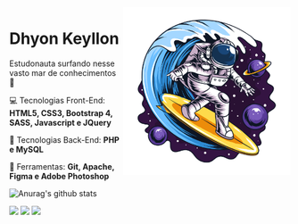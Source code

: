 <img src="/astronauta.png" min-width="300px" max-width="300px" width="300px" align="right" alt="Astronauta Surfando">

<p align="left"> 
  <h1>Dhyon Keyllon</h1>  
  Estudonauta surfando nesse vasto mar de conhecimentos 🚀
</p>
  
<p align="left">
  💻 Tecnologias Front-End: <strong>HTML5, CSS3, Bootstrap 4, SASS, Javascript e JQuery</strong>
</p>

<p align="left">
  🎲 Tecnologias Back-End: <strong>PHP e MySQL</strong>
</p>

<p align="left">
  💼 Ferramentas: <strong>Git, Apache, Figma e Adobe Photoshop</strong>
</p>

 ![Anurag's github stats](https://github-readme-stats.vercel.app/api?username=DhyonKeyllon&show_icons=true&theme=dracula)

<p align="left">
  <a href="mailto:dhyon.kpm@gmail.com" alt="Gmail">
  <img src="https://img.shields.io/badge/-Gmail-FF0000?style=flat-square&labelColor=FF0000&logo=gmail&logoColor=white&link=gabrield.developer@gmail.com" /></a>

  <a href="https://www.linkedin.com/in/dhyonkeyllon/" alt="Linkedin">
  <img src="https://img.shields.io/badge/-Linkedin-0e76a8?style=flat-square&logo=Linkedin&logoColor=white&link=https://www.linkedin.com/in/gabedev/" /></a>

  <a href="https://www.instagram.com/dh_keyllo/" alt="Instagram">
  <img src="https://img.shields.io/badge/-Instagram-DF0174?style=flat-square&labelColor=DF0174&logo=instagram&logoColor=white&link=https://www.instagram.com/phedrakeson/"/></a>
</p>
